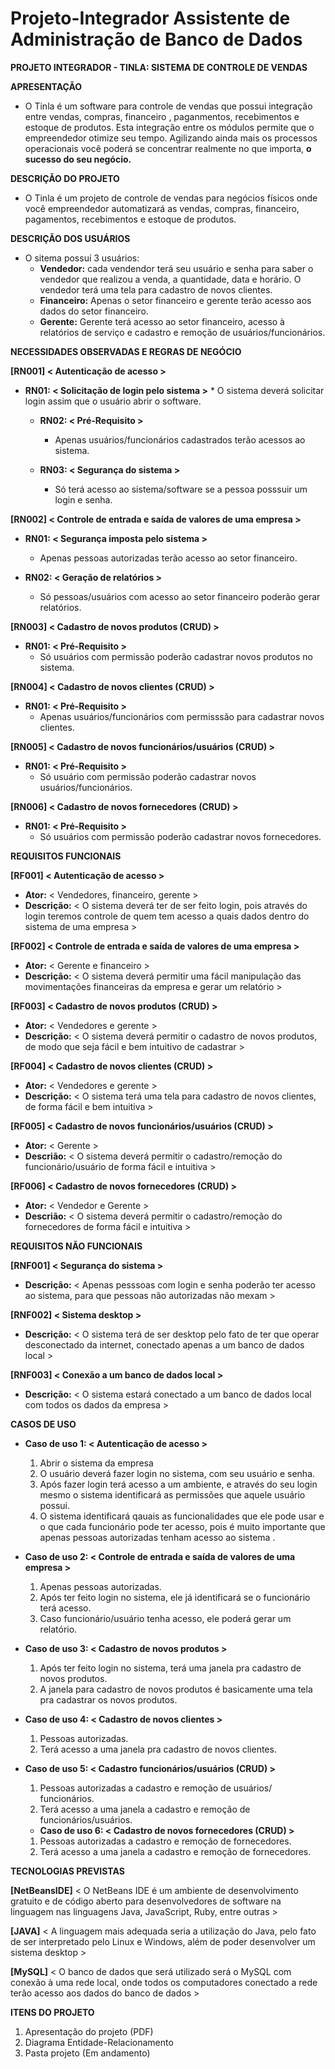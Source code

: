 # Projeto-Integrador Assistente de Administração de Banco de Dados
 **PROJETO INTEGRADOR - TINLA: SISTEMA DE CONTROLE DE VENDAS**

**APRESENTAÇÃO**

* O Tinla é um software para controle de vendas que possui integração entre vendas, compras, financeiro , paganmentos, recebimentos e estoque de produtos. Esta integração entre os módulos permite que o empreendedor otimize seu tempo. Agilizando ainda mais os processos operacionais você poderá se concentrar realmente no que importa, **o sucesso do seu negócio.**


**DESCRIÇÃO DO PROJETO**

* O Tinla é um projeto de controle de vendas  para negócios físicos onde você empreendedor automatizará as vendas, compras, financeiro, pagamentos, recebimentos e estoque de produtos.


**DESCRIÇÃO DOS USUÁRIOS**  

* O sitema possuí 3 usuários:
   * **Vendedor:** cada vendendor terá seu usuário e senha para saber o vendedor que realizou a venda, a quantidade, data e horário. O vendedor terá uma tela para cadastro de novos clientes.
   * **Financeiro:** Apenas o setor financeiro e gerente terão acesso aos dados do setor financeiro.
   * **Gerente:** Gerente terá acesso ao setor financeiro, acesso à relatórios de serviço e cadastro e remoção de usuários/funcionários.


**NECESSIDADES OBSERVADAS E REGRAS DE NEGÓCIO**

   **[RN001] < Autenticação de acesso >**

   * **RN01: < Solicitação de login pelo sistema >**
         * O sistema deverá solicitar login assim que o usuário abrir o software.

      * **RN02: < Pré-Requisito >**
         * Apenas usuários/funcionários cadastrados terão acessos ao sistema.

      * **RN03: < Segurança do sistema >**
         * Só terá acesso ao sistema/software se a pessoa posssuir um login e senha.


   **[RN002] < Controle de entrada e saída de valores de uma empresa >**

   * **RN01: < Segurança imposta pelo sistema >**
      * Apenas pessoas autorizadas terão acesso ao setor financeiro.

   * **RN02: < Geração de relatórios >**
      * Só pessoas/usuários com acesso ao setor financeiro poderão gerar relatórios.


   **[RN003] < Cadastro de novos produtos (CRUD) >**

   * **RN01: < Pré-Requisito >**
      * Só usuários com permissão poderão cadastrar novos produtos no sistema.


   **[RN004] < Cadastro de novos clientes (CRUD) >**

   * **RN01: < Pré-Requisito >**
      * Apenas usuários/funcionários com permisssão para cadastrar novos clientes.


   **[RN005] < Cadastro de novos funcionários/usuários (CRUD) >**

   * **RN01: < Pré-Requisito >**
      * Só usuário com permissão poderão cadastrar novos usuários/funcionários.

**[RN006] < Cadastro de novos fornecedores (CRUD) >**

   * **RN01: < Pré-Requisito >**
      * Só usuários com permissão poderão cadastrar novos fornecedores.

**REQUISITOS FUNCIONAIS**

   **[RF001] < Autenticação de acesso >**
   * **Ator:** < Vendedores, financeiro, gerente >
   * **Descrição:** < O sistema deverá ter de ser feito login, pois através do login teremos controle de quem tem acesso a quais dados dentro do sistema de uma empresa >


   **[RF002] < Controle de entrada e saída de valores de uma empresa >**
   * **Ator:** < Gerente e financeiro >
   * **Descrição:** < O sistema deverá permitir uma fácil manipulação das movimentações financeiras da empresa e gerar um relatório >


   **[RF003] < Cadastro de novos produtos (CRUD) >**
   * **Ator:** < Vendedores e gerente >
   * **Descrição:** < O sistema deverá permitir o cadastro de novos produtos, de modo que seja fácil e bem intuitivo de cadastrar >


   **[RF004] < Cadastro de novos clientes (CRUD) >**
   * **Ator:** < Vendedores e gerente >
   * **Descrição:** < O sistema terá uma tela para cadastro de novos clientes, de forma fácil e bem intuitiva >


   **[RF005] < Cadastro de novos funcionários/usuários (CRUD) >**
   * **Ator:** < Gerente >
   * **Descrião:** < O sistema deverá permitir o cadastro/remoção do funcionário/usuário de forma fácil e intuitiva >

   **[RF006] < Cadastro de novos fornecedores (CRUD) >**
   * **Ator:** < Vendedor e Gerente >
   * **Descrião:** < O sistema deverá permitir o cadastro/remoção do fornecedores de forma fácil e intuitiva >



**REQUISITOS NÃO FUNCIONAIS**

   **[RNF001] < Segurança do sistema >**
   * **Descrição:** < Apenas pesssoas com login e senha poderão ter acesso ao sistema, para que pessoas não autorizadas não mexam >

   **[RNF002] < Sistema desktop >**
   * **Descrição:** < O sistema terá de ser desktop pelo fato de ter que operar desconectado da internet, conectado apenas a um banco de dados local >

   **[RNF003] < Conexão a um banco de dados local >**
   * **Descrição:** < O sistema estará conectado a um banco de dados local com todos os dados da empresa >


**CASOS DE USO**

   * **Caso de uso 1: < Autenticação de acesso >**
      1. Abrir o sistema da empresa
      2. O usuário deverá fazer login no sistema, com seu usuário e senha.
      3. Após fazer login terá acesso a um ambiente, e através do seu login mesmo o sistema identificará as permissões que aquele usuário possui.
      4. O sistema identificará qauais as funcionalidades que ele pode usar e o que cada funcionário pode ter acesso, pois é muito importante que apenas pessoas autorizadas tenham acesso ao sistema .


   * **Caso de uso 2: < Controle de entrada e saída de valores de uma empresa >**
      1. Apenas pessoas autorizadas.
      2. Após ter feito login no sistema, ele já identificará se o funcionário terá acesso.
      3. Caso funcionário/usuário tenha acesso, ele poderá gerar um relatório.


   * **Caso de uso 3: < Cadastro de novos produtos >**
      1. Após ter feito login no sistema, terá uma janela pra cadastro de novos produtos.
      2. A janela para cadastro de novos produtos é basicamente uma tela pra cadastrar os novos produtos.
      

   * **Caso de uso 4: < Cadastro de novos clientes >**
      1. Pessoas autorizadas.
      2. Terá acesso a uma janela pra cadastro de novos clientes.


   * **Caso de uso 5: < Cadastro funcionários/usuários (CRUD) >**
      1. Pessoas autorizadas a cadastro e remoção de usuários/ funcionários.
      2. Terá acesso a uma janela a cadastro e remoção de funcionários/usuários.
      
      * **Caso de uso 6: < Cadastro de novos fornecedores (CRUD) >**
      1. Pessoas autorizadas a cadastro e remoção de fornecedores.
      2. Terá acesso a uma janela a cadastro e remoção de fornecedores.


**TECNOLOGIAS PREVISTAS**

   **[NetBeansIDE]** < O NetBeans IDE é um ambiente de desenvolvimento gratuito e de código aberto para desenvolvedores de software na linguagem nas linguagens Java, JavaScript, Ruby, entre outras >

   **[JAVA]** < A linguagem mais adequada seria a utilização do Java, pelo fato de ser interpretado pelo Linux e Windows, além de poder desenvolver um sistema desktop >

   **[MySQL]** < O banco de dados que será utilizado será o MySQL com conexão à uma rede local, onde todos os computadores conectado a rede terão acesso aos dados do banco de dados >


**ITENS DO PROJETO**

1. Apresentação do projeto (PDF)
2. Diagrama Entidade-Relacionamento 
3. Pasta projeto (Em andamento)
